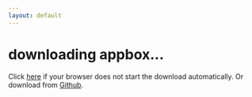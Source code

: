 ```yaml
---
layout: default
---
```


# downloading appbox...
Click <a href="https://iosappswirelessinstallation.codeplex.com/downloads/get/1629031">here</a> if your browser does not start the download automatically. Or download from [Github](https://github.com/vineetchoudhary/AppBox-iOSAppsWirelessInstallation/releases/download/0.9.9/AppBox.app.zip).

<script>
window.location.href="https://iosappswirelessinstallation.codeplex.com/downloads/get/1629031";
</script>
